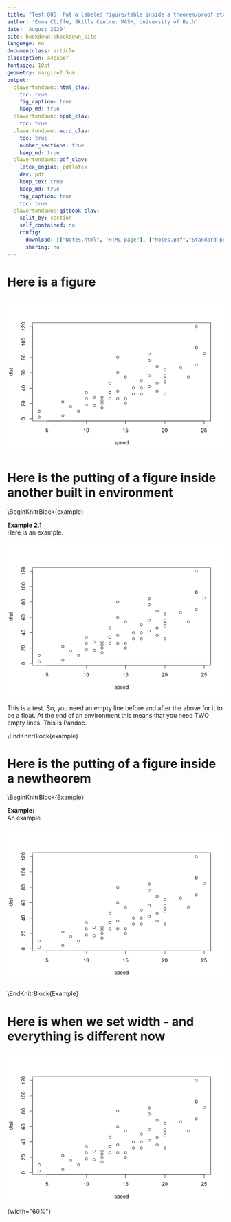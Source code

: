 ```yaml
---
title: "Test 005: Put a labeled figure/table inside a theorem/proof etc."
author: 'Emma Cliffe, Skills Centre: MASH, University of Bath'
date: 'August 2020'
site: bookdown::bookdown_site
language: en
documentclass: article
classoption: a4paper
fontsize: 10pt
geometry: margin=2.5cm
output:
  clavertondown::html_clav:
    toc: true
    fig_caption: true
    keep_md: true
  clavertondown::epub_clav:
    toc: true
  clavertondown::word_clav:
    toc: true
    number_sections: true
    keep_md: true
  clavertondown::pdf_clav:
    latex_engine: pdflatex
    dev: pdf
    keep_tex: true
    keep_md: true
    fig_caption: true
    toc: true
  clavertondown::gitbook_clav:
    split_by: section
    self_contained: no
    config:
      download: [["Notes.html", "HTML page"], ["Notes.pdf","Standard print PDF"], ["NotesClear.pdf","Clear print PDF"], ["NotesLarge.pdf","Large print PDF"], ["Notes.docx","Accessible Word document"], ["Notes.epub","Accessible EPub book" ]]
      sharing: no
---
```

# Here is a figure



![Figure 1.1: Something else to do with cars](Notes_files/figure-html/cars-plot-1.png "Alternative text")

# Here is the putting of a figure inside another built in environment

\BeginKnitrBlock{example}<div class="bookdown-example" custom-style="ExampleStyle" id="exm:unnamed-chunk-1"><span class="exm:unnamed-chunk-1" custom-style="NameStyle"><strong><span id="exm:unnamed-chunk-1"></span>Example 2.1  </strong></span><div>Here is an example.

![Figure 2.1: Something to do with cars](Notes_files/figure-html/cars-plot-1.png "Alternative text")

This is a test. So, you need an empty line before and after the above for it to be a float. At the end of an environment this means that you need TWO empty lines. This is Pandoc.
</div></div>\EndKnitrBlock{example}

# Here is the putting of a figure inside a newtheorem

\BeginKnitrBlock{Example}<div class="Example" custom-style="ExampleStyle" ><span class="Example" custom-style="NameStyle"><strong> Example: </strong></span><div>An example

![Figure 3.1: Something to do with cars](Notes_files/figure-html/cars-plot-1.png "Alternative text")

</div></div>\EndKnitrBlock{Example}

# Here is when we set width - and everything is different now

![Figure 4.1: Something else to do with cars](Notes_files/figure-html/cars-plot-1.png "Alternative text"){width="60%"}

<!--chapter:end:index.Rmd-->

